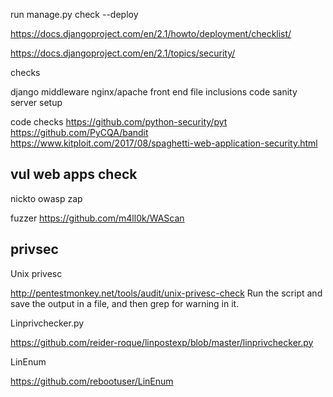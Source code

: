 
run manage.py check --deploy

https://docs.djangoproject.com/en/2.1/howto/deployment/checklist/

https://docs.djangoproject.com/en/2.1/topics/security/



checks

django middleware
nginx/apache front end
file inclusions
code sanity
server setup


code checks
https://github.com/python-security/pyt
https://github.com/PyCQA/bandit
https://www.kitploit.com/2017/08/spaghetti-web-application-security.html

vul web apps check
--------------------
nickto
owasp zap

fuzzer
https://github.com/m4ll0k/WAScan


privsec
--------
Unix privesc

http://pentestmonkey.net/tools/audit/unix-privesc-check
Run the script and save the output in a file, and then grep for warning in it.

Linprivchecker.py

https://github.com/reider-roque/linpostexp/blob/master/linprivchecker.py



LinEnum

https://github.com/rebootuser/LinEnum